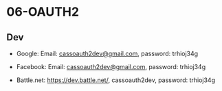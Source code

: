 06-OAUTH2
=========

Dev
---

- Google: Email: cassoauth2dev@gmail.com, password: trhioj34g

- Facebook: Email: cassoauth2dev@gmail.com, password: trhioj34g

- Battle.net: https://dev.battle.net/, cassoauth2dev, password: trhioj34g